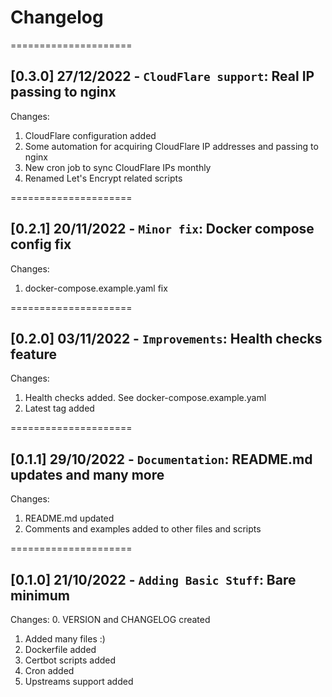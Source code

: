 
# Changelog

=====================
## [0.3.0] 27/12/2022 - `CloudFlare support`: Real IP passing to nginx

Changes:
1. CloudFlare configuration added
2. Some automation for acquiring CloudFlare IP addresses and passing to nginx
3. New cron job to sync CloudFlare IPs monthly
4. Renamed Let's Encrypt related scripts

=====================
## [0.2.1] 20/11/2022 - `Minor fix`: Docker compose config fix

Changes:
1. docker-compose.example.yaml fix

=====================
## [0.2.0] 03/11/2022 - `Improvements`: Health checks feature

Changes:
1. Health checks added. See docker-compose.example.yaml
2. Latest tag added

=====================
## [0.1.1] 29/10/2022 - `Documentation`: README.md updates and many more

Changes:
1. README.md updated
2. Comments and examples added to other files and scripts

=====================
## [0.1.0] 21/10/2022 - `Adding Basic Stuff`: Bare minimum

Changes:
0. VERSION and CHANGELOG created
1. Added many files :)
2. Dockerfile added
3. Certbot scripts added
4. Cron added
5. Upstreams support added
